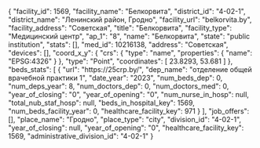 {
    "facility_id": 1569,
    "facility_name": "Белкорвита",
    "district_id": "4-02-1",
    "district_name": "Ленинский район, Гродно",
    "facility_url": "belkorvita.by",
    "facility_address": "Советская",
    "title": "Белкорвита",
    "facility_type": "Медицинский центр",
    "ap_1": "8",
    "name": "Белкорвита",
    "state": "public institution",
    "stats": [],
    "med_id": 10216138,
    "address": "Советская",
    "devices": [],
    "coord_x_y": {
        "crs": {
            "type": "name",
            "properties": {
                "name": "EPSG:4326"
            }
        },
        "type": "Point",
        "coordinates": [
            23.8293,
            53.681
        ]
    },
    "beds_stats": [
        {
            "url": "https:\/\/25crp.by\/",
            "dep_name": "отделение общей врачебной практики 1",
            "date_year": "2023",
            "num_beds_dep": 0,
            "num_deps_year": 8,
            "num_doctors_dep": 0,
            "num_doctors_med": 0,
            "year_of_closing": "0",
            "year_of_opening": "0",
            "num_nurse_in_hosp": null,
            "total_nub_staf_hosp": null,
            "beds_in_hospital_key": 1569,
            "num_beds_facility_year": 0,
            "healthcare_facility_key": 971
        }
    ],
    "job_offers": [],
    "place_name": "Гродно",
    "place_type": "city",
    "division_id": "4-02-1",
    "year_of_closing": null,
    "year_of_opening": "0",
    "healthcare_facility_key": 1569,
    "administrative_division_id": "4-02-1"
}